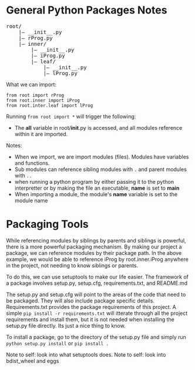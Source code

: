# General Python Packages Notes

<pre>
root/
    |— __init__.py
    |— rProg.py
    |— inner/
        |— __init__.py
        |— iProg.py
        |— leaf/
            |— __init__.py
            |— lProg.py
</pre>

What we can import:
```
from root import rProg
from root.inner import iProg
from root.inter.leaf import lProg
```

Running `from root import *` will trigger the following:
* The __all__ variable in root/__init__.py is accessed, and all modules reference within it are imported.

Notes:
* When we import, we are import modules (files). Modules have variables and functions.
* Sub modules can reference sibling modules with `.` and parent modules with `..`
* when running a python program by either passing it to the python interpretter
or by making the file an executable, __name__ is set to __main__
* When importing a module, the module's __name__ variable is set to the module name


# Packaging Tools
While referencing modules by siblings by parents and siblings is powerful, there
is a more powerful packaging mechanism. By making our project a package, we
can reference modules by their package path. In the above example, we would
be able to reference iProg by root.inner.iProg anywhere in the project, not needing
to know siblings or parents.

To do this, we can use setuptools to make our life easier.
The framework of a package involves setup.py, setup.cfg, requirements.txt, and README.md

The setup.py and setup.cfg will point to the areas of the code that need to be
packaged. They will also include package specific details. Requirements.txt provides the
package requirements of this project. A simple `pip install -r requirements.txt`
will itterate through all the project requirements and install them, but it is
not needed when installing the setup.py file directly. Its just a nice thing to know.

To install a package, go to the directory of the setup.py file
and simply run `python setup.py install` or `pip install .`

Note to self: look into what setuptools does.
Note to self: look into bdist_wheel and eggs
